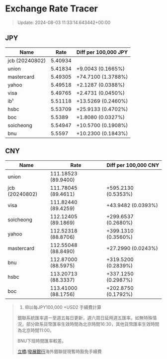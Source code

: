 # Exchange Rate Tracer

> Update: 2024-08-03 11:33:14.643442+00:00

## JPY

| Name           |    Rate | Diff per 100,000 JPY   |
|----------------|---------|------------------------|
| jcb (20240802) | 5.40934 |                        |
| union          | 5.41834 | +9.0043 (0.1665%)      |
| mastercard     | 5.49305 | +74.7100 (1.3788%)     |
| yahoo          | 5.49518 | +2.1287 (0.0388%)      |
| visa           | 5.49765 | +2.4731 (0.0450%)      |
| ib¹            | 5.51118 | +13.5269 (0.2460%)     |
| hsbc           | 5.53709 | +25.9133 (0.4702%)     |
| boc            | 5.5389  | +1.8080 (0.0327%)      |
| soicheong      | 5.54947 | +10.5700 (0.1908%)     |
| bnu            | 5.5597  | +10.2300 (0.1843%)     |

## CNY

| Name           | Rate                | Diff per 100,000 CNY   |
|----------------|---------------------|------------------------|
| union          | 111.18523	(89.9400) |                        |
| jcb (20240802) | 111.78045	(89.4611) | +595.2130 (0.5353%)    |
| visa           | 111.82440	(89.4259) | +43.9482 (0.0393%)     |
| soicheong      | 112.12405	(89.1869) | +299.6537 (0.2680%)    |
| yahoo          | 112.52318	(88.8706) | +399.1310 (0.3560%)    |
| mastercard     | 112.55048	(88.8490) | +27.2990 (0.0243%)     |
| bnu            | 112.87000	(88.5975) | +319.5200 (0.2839%)    |
| hsbc           | 113.20713	(88.3337) | +337.1250 (0.2987%)    |
| boc            | 113.41000	(88.1756) | +202.8750 (0.1792%)    |


> 1. IB以每JPY100,000 +USD2 手續費計算
>
> 銀聯系統匯率週一至週五每日更新，週六周日延用週五匯率。如無特殊情況，部分歐系貨幣匯率生效時間為北京時間16:30，其他貨幣匯率生效時間為北京時間11:00。
>
> BNU下班時間匯率較差。
>
> [立橋](https://www.wlbank.com.mo/uploads/ueditor/file/20181211/1544536513900230.pdf)/[發展銀行](https://www.mdb.com.mo/Service_Charges_20230728.pdf)海外銀聯提現暫時豁免手續費

